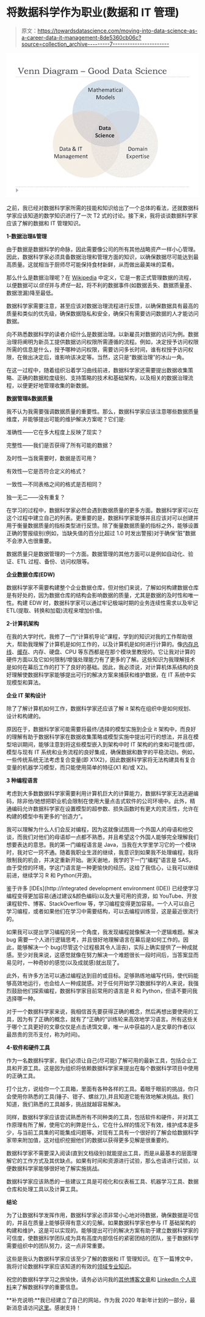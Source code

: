 # 将数据科学作为职业(数据和 IT 管理)

> 原文：<https://towardsdatascience.com/moving-into-data-science-as-a-career-data-it-management-8de5360cb06c?source=collection_archive---------7----------------------->

![](img/e752a6144325642247b500574b0d4b4b.png)

之前，我已经对数据科学家所需的技能和知识给出了一个总体的看法，还就数据科学家应该知道的数学知识进行了一次 T2 式的讨论。接下来，我将谈谈数据科学家应该了解的数据和 IT 管理知识。

**1-数据治理&管理**

由于数据是数据科学的命脉，因此需要像公司的所有其他战略资产一样小心管理。因此，数据科学家必须具备数据治理和管理方面的知识，以确保数据尽可能达到最高质量。这就相当于厨师尽可能保持食材新鲜，从而做出最美味的菜肴。

那么什么是数据治理呢？在 [Wikipedia](https://en.wikipedia.org/wiki/Data_governance) 中定义，它是一套正式管理数据的流程，以便数据可以*信任*并与*责任*一起，将不利的数据事件(如数据丢失、数据质量差、数据泄漏)降至最低。

数据科学家需要注意，甚至应该对数据治理流程进行反馈，以确保数据具有最高的质量和类似的优先级，确保数据隐私和安全，确保只有需要访问数据的人才能访问数据。

向不熟悉数据科学的读者介绍什么是数据治理。以新雇员对数据的访问为例。数据治理将阐明为新员工提供数据访问权限所需遵循的流程。例如，决定授予访问权限所需的信息是什么，授予哪种访问权限，需要访问多长时间，谁有权授予访问权限，在做出决定后，谁影响该决定等。当然，这只是“数据治理”的冰山一角。

在这一过程中，随着组织沿着学习曲线前进，数据科学家还需要提出数据收集策略、正确的数据粒度级别、支持策略的技术和基础架构，以及相关的数据治理流程，以便更好地管理收集的新数据。

**数据管理&数据质量**

我不认为我需要强调数据质量的重要性。那么，数据科学家应该注意哪些数据质量维度，并能够提出可能的维护解决方案呢？它们是:

准确性——它在多大程度上反映了现实？

完整性——我们是否获得了所有可能的数据？

及时性—当我需要时，数据是否可用？

有效性—它是否符合定义的格式？

一致性—不同表格之间的格式是否相同？

独一无二——没有重复？

在学习的过程中，数据科学家必然会遇到数据质量的更多方面。数据科学家可以在这个过程中建立自己的列表。更重要的是，数据科学家能够并且应该对可以创建并用于衡量数据质量的指标类型进行反馈。除了衡量数据质量的指标之外，能够设置正确的警报级别(例如，当缺失值的百分比超过 1.0 时发出警报)对于确保“脏”数据不会渗入也很重要。

数据质量只是数据管理的一个方面。数据管理的其他方面可以是例如自动化、验证、ETL 过程、备份、访问权限等。

**企业数据仓库(EDW)**

数据科学家不需要构建整个企业数据仓库，但对他们来说，了解如何构建数据仓库是有好处的，因为数据仓库的结构会影响数据的质量，尤其是数据的及时性和唯一性。构建 EDW 时，数据科学家可以通过牢记极端时期的业务连续性需求以及牢记 ETL(提取、转换和加载)流程来增加价值。

**2-计算机架构**

在我的大学时代，我修了一门“计算机导论”课程，学到的知识对我的工作帮助很大，帮助我理解了计算机是如何工作的，以及计算机是如何进行计算的。像[内存总线](https://en.wikipedia.org/wiki/Memory_bus)、[缓存](https://en.wikipedia.org/wiki/Cache_(computing))、内存、硬盘、CPU 等东西都是在那个模块里教授的。它让我对计算的硬件方面以及它如何限制/增强处理能力有了更多的了解。这些知识为我理解技术是如何在幕后工作的打下了良好的基础。因此，我必须说，对计算机体系结构的良好理解使数据科学家能够提出可行的解决方案来捕获和维护数据，在 IT 系统中实现模型和算法。

**企业 IT 架构设计**

除了了解计算机如何工作，数据科学家还应该了解 it 架构在组织中是如何规划、设计和构建的。

原因在于，数据科学家可能需要将最终/选择的模型实施到企业 it 架构中，而良好的理解有助于数据科学家在数据收集策略或模型实施中提出可行的想法，并且在模型培训期间，能够注意到将这些模型嵌入到架构中时 IT 架构的约束和可能性(即，模型与现有 IT 系统和业务流程的良好集成，确保数据和数字的平稳流动)。例如，一些传统系统无法考虑复合变量(即 X1X2)，因此数据科学家将无法构建具有复合变量的机器学习模型，而只能使用简单的特征(X1 和/或 X2)。

**3 种编程语言**

考虑到大多数数据科学家需要利用计算机巨大的计算能力，数据科学家无法逃避编码，除非他/她想把职业机会限制在使用大量点击式软件的公司环境中。此外，精通编码允许数据科学家在设置模型的超参数、损失函数时有更大的灵活性，允许在构建的模型中有更多的“创造力”。

我可以理解为什么人们会反对编程，因为这就像试图用一个外国人的母语和他交谈，而我们对他们的母语却一点都不熟悉，并且希望这个外国人能够完全理解我们想要表达的意思。我的第一门编程语言是 Java，当我在大学里学习它的一个模块时，我对它一窍不通。随着我职业生涯的继续，我意识到如果我不处理编程，我将限制我的机会，并决定重新开始。谢天谢地，我学的下一门“编程”语言是 SAS，由于受控的环境，学这门语言是一种更愉快的经历。这给了我信心，让我可以继续前进，继续学习 R 和 Python(开源)。

鉴于许多 [IDEs](http://integrated development environment (IDE)) 已经使学习编程变得更加容易(通过建议&颜色编码)以及大量可用的资源，如 YouTube、开放课程软件、博客、StackOverflow 等，学习编程变得更加容易。一个人可以自己学习编程，或者如果他们在学习中需要结构，可以去编程训练营，这是最近很流行的。

如果我可以提出学习编程的另一个角度，我发现编程就像解决一个逻辑难题。解决 bug 需要一个人进行逻辑思考，并且很好地理解语言在幕后是如何工作的。因此，能够解决一个 bug(尽管这个过程极其令人沮丧)，实际上确实提供了一种成就感。至少对我来说，这感觉就像在努力解决一个难题很长一段时间后，当答案显而易见时，一种奇妙的感觉(以及成就感)就出现了。

此外，有许多方法可以通过编程达到目的或目标。足够熟练地编写代码，使代码能够高效地运行，也会给人一种成就感。对于任何开始学习数据科学的人来说，我强烈鼓励他们探索编程，数据科学家目前常用的语言是 R 和 Python，但请不要问我选择哪一种。

对于一个数据科学家来说，我相信首先要获得正确的概念，然后再想出要使用的工具，因为有了正确的概念，就有了“正确的”训练轮来高效地学习语言。所有这些关于哪个工具更好的文章仅仅是点击诱饵文章，唯一从中获益的人是文章的作者(以最昂贵的货币支付，称为时间)。

**4-软件和硬件工具**

作为一名数据科学家，我们必须让自己(尽可能)了解可用的最新工具，包括企业工具和开源工具。这是因为组织将依赖数据科学家来提出在每个数据科学项目中使用的正确工具。

打个比方，说给你一个工具箱，里面有各种各样的工具。着眼于眼前的挑战，你只会使用你熟悉的工具(锤子、钳子、螺丝刀),并且知道它能有效地解决挑战。我们知道，我们熟悉的工具越多，挑战就越容易解决。

同样，数据科学家应该尝试熟悉所有不同种类的工具，包括软件和硬件，并对其工作原理有所了解，使用它的利弊是什么，它在什么样的情况下有效，维护成本是多少，与当前工具集的可能集成问题等。对现有工具有一个很好的了解会给数据科学家带来附加值，这对组织挖掘他们的数据以获得更多见解是很重要的。

数据科学家不需要深入阅读(直到文档级别)就能提出工具，而是从最基本的层面理解它的工作方式及其优缺点。如果有时间和资源进行试验，那么也请进行试验，以便数据科学家能够很好地了解实施挑战。

数据科学家应该熟悉的一些建议工具是可视化和仪表板工具、机器学习工具、数据仓库和处理工具以及计算工具。

**结论**

为了让数据科学发挥作用，数据科学家必须非常小心地对待数据，确保数据是可信的，并且在质量上能够获得有意义的见解。如果数据科学家也参与 IT 基础架构的构建和维护，这是可以实现的。能够提出可行的解决方案有助于建立数据科学家的可信度，使数据科学团队成为具有高度内部信任的紧密团结的团队，鉴于数据科学需要组织中的团队努力，这一点非常重要。

这些是我认为数据科学家应该至少了解的数据和 IT 管理知识。在下一篇博文中，我将讨论数据科学家应该知道的有效的[领域专业知识](https://medium.com/@koolanalytics/moving-into-data-science-as-a-career-domain-expertise-3e36cafad1e7)。

祝您的数据科学学习之旅愉快，请务必访问我的[其他博客文章](https://medium.com/@koolanalytics)和 [LinkedIn 个人资料](https://www.linkedin.com/in/koopingshung/)来了解数据科学的重要信息。

**补充说明:**我已经建立了自己的网站，作为我 2020 年新年计划的一部分，最新消息请访问[这里](http://koopingshung.com)。感谢支持！